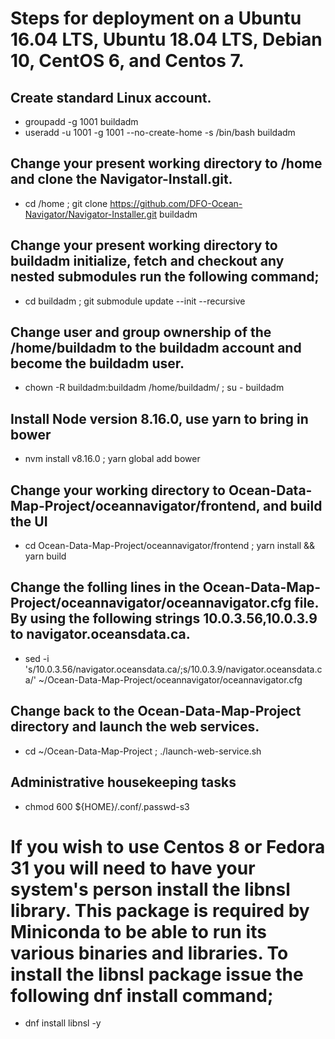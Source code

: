 # Steps for deployment on a Ubuntu 16.04 LTS, Ubuntu 18.04 LTS, Debian 10, CentOS 6, and Centos 7.

## Create standard Linux account.

* groupadd -g 1001 buildadm
* useradd -u 1001 -g 1001 --no-create-home -s /bin/bash buildadm

## Change your present working directory to /home and clone the Navigator-Install.git.

* cd /home ; git clone https://github.com/DFO-Ocean-Navigator/Navigator-Installer.git buildadm

## Change your present working directory to buildadm initialize, fetch and checkout any nested submodules run the following command;

* cd buildadm ; git submodule update --init --recursive

## Change user and group ownership of the /home/buildadm to the buildadm account and become the buildadm user.

* chown -R buildadm:buildadm /home/buildadm/ ; su - buildadm

## Install Node version 8.16.0, use yarn to bring in bower

* nvm install v8.16.0 ; yarn global add bower

## Change your working directory to Ocean-Data-Map-Project/oceannavigator/frontend, and build the UI

* cd Ocean-Data-Map-Project/oceannavigator/frontend ; yarn install && yarn build

## Change the folling lines in the Ocean-Data-Map-Project/oceannavigator/oceannavigator.cfg file. By using the following strings 10.0.3.56,10.0.3.9 to navigator.oceansdata.ca.

* sed -i 's/10.0.3.56/navigator.oceansdata.ca/;s/10.0.3.9/navigator.oceansdata.ca/' ~/Ocean-Data-Map-Project/oceannavigator/oceannavigator.cfg

## Change back to the Ocean-Data-Map-Project directory and launch the web services.

* cd ~/Ocean-Data-Map-Project ; ./launch-web-service.sh

## Administrative housekeeping tasks

* chmod 600 ${HOME}/.conf/.passwd-s3

# If you wish to use Centos 8 or Fedora 31 you will need to have your system's person install the libnsl library. This package is required by Miniconda to be able to run its various binaries and libraries. To install the libnsl package issue the following dnf install command;

* dnf install libnsl -y
